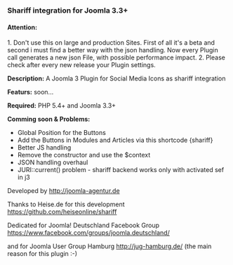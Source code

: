 <h3>Shariff integration for Joomla 3.3+</h3>

<h4>Attention:</h4>
1. Don't use this on large and production Sites. First of all it's a beta and second i must find a better way with the json handling. Now every Plugin call generates a new json File, with possible performance impact.
2. Please check after every new release your Plugin settings. 


<b>Description:</b>
A Joomla 3 Plugin for Social Media Icons as shariff integration

<b>Featurs:</b>
soon...

<b>Required:</b>
PHP 5.4+ and Joomla 3.3+

<b>Comming soon & Problems:</b>
<ul>
<li>Global Position for the Buttons</li>
<li>Add the Buttons in Modules and Articles via this shortcode {shariff}</li>
<li>Better JS handling</li>
<li>Remove the constructor and use the $context</li>
<li>JSON handling overhaul</li>
<li>JURI::current() problem - shariff backend works only with activated sef in j3</li>
</ul>

Developed by http://joomla-agentur.de

Thanks to Heise.de for this development https://github.com/heiseonline/shariff

Dedicated for Joomla! Deutschland Facebook Group https://www.facebook.com/groups/joomla.deutschland/

and for Joomla User Group Hamburg http://jug-hamburg.de/ (the main reason for this plugin :-)

